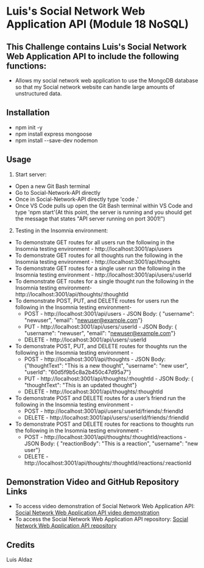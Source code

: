 # Luis's Social Network Web Application API (Module 18 NoSQL)

## This Challenge contains Luis's Social Network Web Application API to include the following functions:

- Allows my social network web application to use the MongoDB database so that my Social network website can handle large amounts of unstructured data.

## Installation

- npm init -y
- npm install express mongoose
- npm install --save-dev nodemon

## Usage

1. Start server:

- Open a new Git Bash terminal
- Go to Social-Network-API directly
- Once in Social-Network-API directly type 'code .'
- Once VS Code pulls up open the Git Bash terminal within VS Code and type 'npm start'(At this point, the server is running and you should get the message that states "API server running on port 3001!")

2. Testing in the Insomnia environment:

- To demonstrate GET routes for all users run the following in the Insomnia testing environment - http://localhost:3001/api/users
- To demonstrate GET routes for all thoughts run the following in the Insomnia testing environment - http://localhost:3001/api/thoughts
- To demonstrate GET routes for a single user run the following in the Insomnia testing environment - http://localhost:3001/api/users/:userId
- To demonstrate GET routes for a single thought run the following in the Insomnia testing environment- http://localhost:3001/api/thoughts/:thoughtId
- To demonstrate POST, PUT, and DELETE routes for users run the following in the Insomnia testing environment-
  - POST - http://localhost:3001/api/users - JSON Body: { "username": "newuser", "email": "newuser@example.com"}
  - PUT - http://localhost:3001/api/users/:userId - JSON Body: { "username": "newuser", "email": "newuser@example.com"}
  - DELETE - http://localhost:3001/api/users/:userId
- To demonstrate POST, PUT, and DELETE routes for thoughts run the following in the Insomnia testing environment -
  - POST - http://localhost:3001/api/thoughts - JSON Body: {"thoughtText": "This is a new thought", "username": "new user", "userId": "60d5f9b5c8a2b450c47d95a7"}
  - PUT - http://localhost:3001/api/thoughts/:thoughtId - JSON Body: { "thoughtText": "This is an updated thought"}
  - DELETE - http://localhost:3001/api/thoughts/:thoughtId
- To demonstrate POST and DELETE routes for a user’s friend run the following in the Insomnia testing environment -
  - POST - http://localhost:3001/api/users/:userId/friends/:friendId
  - DELETE - http://localhost:3001/api/users/:userId/friends/:friendId
- To demonstrate POST and DELETE routes for reactions to thoughts run the following in the Insomnia testing environment -
  - POST - http://localhost:3001/api/thoughts/:thoughtId/reactions - JSON Body: { "reactionBody": "This is a reaction", "username": "new user"}
  - DELETE - http://localhost:3001/api/thoughts/:thoughtId/reactions/:reactionId

## Demonstration Video and GitHub Repository Links

- To access video demonstration of Social Network Web Application API: [Social Network Web Application API video demonstration](https://drive.google.com/file/d/1R_6VTB58ENLyPAKMb2iXLctQrCAp1gcK/view?usp=sharing)
- To access the Social Network Web Application API repository: [Social Network Web Application API repository](https://github.com/ricanlonghorn23/Social-Network-API.git)

## Credits

Luis Aldaz
